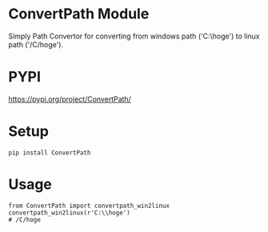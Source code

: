 # ConvertPath Module

Simply Path Convertor for converting from windows path ('C:\\hoge') to linux path ('/C/hoge').  


# PYPI

https://pypi.org/project/ConvertPath/  


# Setup

```
pip install ConvertPath
```

# Usage 

```
from ConvertPath import convertpath_win2linux
convertpath_win2linux(r'C:\\hoge')
# /C/hoge
```
